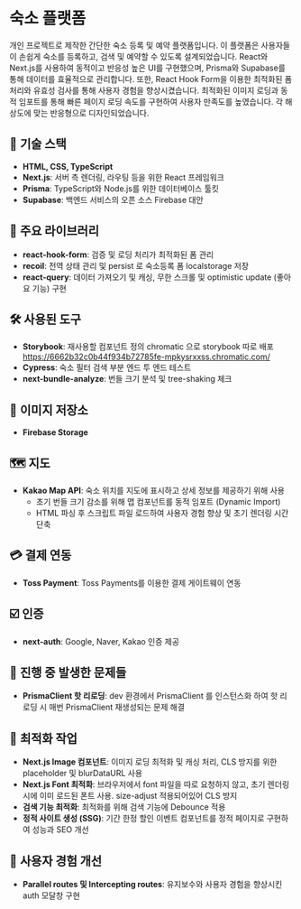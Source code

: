 # 숙소 플랫폼

개인 프로젝트로 제작한 간단한 숙소 등록 및 예약 플랫폼입니다.
이 플랫폼은 사용자들이 손쉽게 숙소를 등록하고, 검색 및 예약할 수 있도록 설계되었습니다.
React와 Next.js를 사용하여 동적이고 반응성 높은 UI를 구현했으며, Prisma와 Supabase를 통해 데이터를 효율적으로 관리합니다.
또한, React Hook Form을 이용한 최적화된 폼 처리와 유효성 검사를 통해 사용자 경험을 향상시켰습니다.
최적화된 이미지 로딩과 동적 임포트를 통해 빠른 페이지 로딩 속도를 구현하여 사용자 만족도를 높였습니다.
각 해상도에 맞는 반응형으로 디자인되었습니다.

## 🎯 기술 스택

- **HTML, CSS, TypeScript**
- **Next.js**: 서버 측 렌더링, 라우팅 등을 위한 React 프레임워크
- **Prisma**: TypeScript와 Node.js를 위한 데이터베이스 툴킷
- **Supabase**: 백엔드 서비스의 오픈 소스 Firebase 대안

## 📜 주요 라이브러리

- **react-hook-form**: 검증 및 로딩 처리가 최적화된 폼 관리
- **recoil**: 전역 상태 관리 및 persist 로 숙소등록 폼 localstorage 저장
- **react-query**: 데이터 가져오기 및 캐싱, 무한 스크롤 및 optimistic update (좋아요 기능) 구현

## 🛠️ 사용된 도구

- **Storybook**: 재사용할 컴포넌트 정의 chromatic 으로 storybook 따로 배포 https://6662b32c0b44f934b72785fe-mpkysrxxss.chromatic.com/
- **Cypress**: 숙소 필터 검색 부분 엔드 투 엔드 테스트
- **next-bundle-analyze**: 번들 크기 분석 및 tree-shaking 체크

## 📁 이미지 저장소

- **Firebase Storage**

## 🗺️ 지도

- **Kakao Map API**: 숙소 위치를 지도에 표시하고 상세 정보를 제공하기 위해 사용
  - 초기 번들 크기 감소를 위해 맵 컴포넌트를 동적 임포트 (Dynamic Import)
  - HTML 파싱 후 스크립트 파일 로드하여 사용자 경험 향상 및 초기 렌더링 시간 단축

## 💳 결제 연동

- **Toss Payment**: Toss Payments를 이용한 결제 게이트웨이 연동

## ☑️ 인증

- **next-auth**: Google, Naver, Kakao 인증 제공

## 🧐 진행 중 발생한 문제들

- **PrismaClient 핫 리로딩**: dev 환경에서 PrismaClient 를 인스턴스화 하여 핫 리로딩 시 매번 PrismaClient 재생성되는 문제 해결

## 👏 최적화 작업

- **Next.js Image 컴포넌트**: 이미지 로딩 최적화 및 캐싱 처리, CLS 방지를 위한 placeholder 및 blurDataURL 사용
- **Next.js Font 최적화**: 브라우저에서 font 파일을 따로 요청하지 않고, 초기 렌더링 시에 이미 로드된 폰트 사용. size-adjust 적용되어있어 CLS 방지
- **검색 기능 최적화**: 최적화를 위해 검색 기능에 Debounce 적용
- **정적 사이트 생성 (SSG)**: 기간 한정 할인 이벤트 컴포넌트를 정적 페이지로 구현하여 성능과 SEO 개선

## 🎉 사용자 경험 개선

- **Parallel routes 및 Intercepting routes**: 유지보수와 사용자 경험을 향상시킨 auth 모달창 구현
